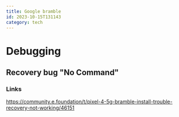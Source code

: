 ```yaml
---
title: Google bramble
id: 2023-10-15T131143
category: tech
---
```

# Debugging
## Recovery bug "No Command"
### Links
https://community.e.foundation/t/pixel-4-5g-bramble-install-trouble-recovery-not-working/46151

